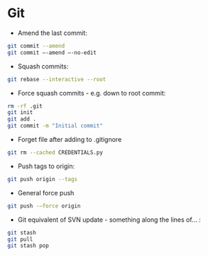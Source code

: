 # Git

* Amend the last commit:

```bash
git commit --amend
git commit —-amend —-no-edit
```


* Squash commits:

```bash
git rebase --interactive --root
```


* Force squash commits - e.g. down to root commit:

```bash
rm -rf .git
git init
git add .
git commit -m "Initial commit"
```


* Forget file after adding to .gitignore
```bash
git rm --cached CREDENTIALS.py
```

* Push tags to origin:
```bash
git push origin --tags
```


* General force push

```bash
git push -—force origin
```


* Git equivalent of SVN update - something along the lines of... :

```bash
git stash
git pull
git stash pop
```